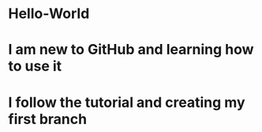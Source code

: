 # Hello-World
# I am new to GitHub and learning how to use it
# I follow the tutorial and creating my first branch
